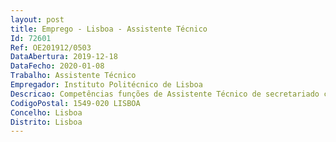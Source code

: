 ```yaml
--- 
layout: post
title: Emprego - Lisboa - Assistente Técnico
Id: 72601
Ref: OE201912/0503
DataAbertura: 2019-12-18
DataFecho: 2020-01-08
Trabalho: Assistente Técnico
Empregador: Instituto Politécnico de Lisboa
Descricao: Competências funções de Assistente Técnico de secretariado clínico do Serviçode Saúde Ocupacional do Instituto Politécnico de Lisboa • Se expressar com clareza e precisão, adaptar a linguagem aos diversos tiposde interlocutores, ser assertivo na exposição e defesa das suas ideias edemonstrar respeito e consideração pelas ideias dos outros • Assegurar a comunicação com os diferentes interlocutores, internos e externos,em língua portuguesa ou estrangeira   inglês • Selecionar, recolher, organizar e tratar informação adequada às funções desecretariado clínico, com recurso às tecnologias de informação e comunicação,garantindo a confidencialidade de toda a informação • Demonstrar conhecimentos, compreensão e organização da área de gestão doServiço de Saúde Ocupacional, no âmbito do Secretariado Clínico • Aplicar de forma autónoma e eficaz as regras de planeamento e gestão deprojetos • Planear e organizar a rotina diária e mensal do Serviço de Saúde Ocupacional,providenciando pelo cumprimento dos compromissos agendados • Apoiar as áreas de recursos humanos, financeiros e de gestão de stocks, bemcomo garantir assessoria administrativa do Serviço de Saúde Ocupacional • Organizar e executar tarefas relacionadas com o expediente geral doSecretariado Clínico • Demonstrar responsabilidade e compromisso com o serviço, exercendo a suaatividade de forma disponível e diligente • Programar, organizar e controlar a sua atividade, definindo objetivos,estabelecendo prazos e determinando prioridades • Conceber novas soluções para os problemas e solicitações profissionais edesenvolver novos processos, num processo de melhoria contínua • Trabalhar em equipa multidisciplinar e interagir com os diferentes profissionaisque a integram, com uma atitude pró ativa e facilitadora do relacionamento,gerindo as dificuldades e eventuais conflitos de forma ajustada.
CodigoPostal: 1549-020 LISBOA
Concelho: Lisboa
Distrito: Lisboa
--- 
```

